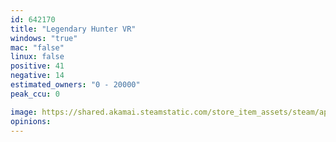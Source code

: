 ```yaml
---
id: 642170
title: "Legendary Hunter VR"
windows: "true"
mac: "false"
linux: false
positive: 41
negative: 14
estimated_owners: "0 - 20000"
peak_ccu: 0

image: https://shared.akamai.steamstatic.com/store_item_assets/steam/apps/642170/header.jpg?t=1670454689
opinions:
---
```

